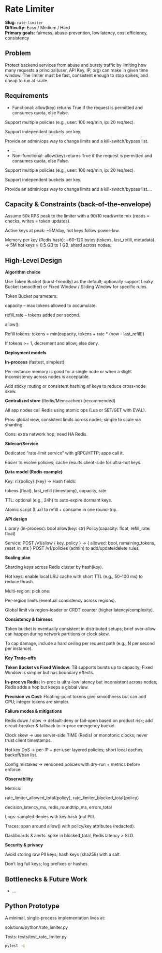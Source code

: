 # Rate Limiter

**Slug:** `rate-limiter`  
**Difficulty:** Easy / Medium / Hard  
**Primary goals:** fairness, abuse-prevention, low latency, cost efficiency, consistency

## Problem
Protect backend services from abuse and bursty traffic by limiting how many requests a principal(user, API Key, IP, org) can make in 
given time window. The limiter must be fast, consistent enough to stop spikes, and cheap to run at scale.

## Requirements
- Functional:
allow(key) returns True if the request is permitted and consumes quota, else False.

Support multiple policies (e.g., user: 100 req/min, ip: 20 req/sec).

Support independent buckets per key.

Provide an admin/ops way to change limits and a kill-switch/bypass list.
  - ...
- Non-functional:
allow(key) returns True if the request is permitted and consumes quota, else False.

Support multiple policies (e.g., user: 100 req/min, ip: 20 req/sec).

Support independent buckets per key.

Provide an admin/ops way to change limits and a kill-switch/bypass list....

## Capacity & Constraints (back-of-the-envelope)
Assume 50k RPS peak to the limiter with a 90/10 read/write mix (reads = checks, writes = token updates).

Active keys at peak: ~5M/day, hot keys follow power-law.

Memory per key (Redis hash): ~60–120 bytes (tokens, last_refill, metadata).
→ 5M hot keys ≈ 0.5 GB to 1 GB; shard across nodes.

## High-Level Design
**Algorithm choice**

Use Token Bucket (burst-friendly) as the default; optionally support Leaky Bucket (smoother) or Fixed Window / Sliding Window for specific rules.

Token Bucket parameters:

capacity – max tokens allowed to accumulate.

refill_rate – tokens added per second.

allow():

Refill tokens: tokens = min(capacity, tokens + rate * (now - last_refill))

If tokens >= 1, decrement and allow; else deny.

**Deployment models**

**In-process** (fastest, simplest)

Per-instance memory is good for a single node or when a slight inconsistency across nodes is acceptable.

Add sticky routing or consistent hashing of keys to reduce cross-node skew.

**Centralized store** (Redis/Memcached) (recommended)

All app nodes call Redis using atomic ops (Lua or SET/GET with EVAL).

Pros: global view, consistent limits across nodes; simple to scale via sharding.

Cons: extra network hop; need HA Redis.

**Sidecar/Service**

Dedicated “rate-limit service” with gRPC/HTTP; apps call it.

Easier to evolve policies; cache results client-side for ultra-hot keys.

**Data model (Redis example)**

Key: rl:{policy}:{key} → Hash fields:

tokens (float), last_refill (timestamp), capacity, rate

TTL: optional (e.g., 24h) to auto-expire dormant keys.

Atomic script (Lua) to refill + consume in one round-trip.

**API design**

Library (in-process):
bool allow(key: str)
Policy(capacity: float, refill_rate: float)

Service:
POST /v1/allow { key, policy } → { allowed: bool, remaining_tokens, reset_in_ms }
POST /v1/policies (admin) to add/update/delete rules.

**Scaling plan**

Sharding keys across Redis cluster by hash(key).

Hot keys: enable local LRU cache with short TTL (e.g., 50–100 ms) to reduce thrash.

Multi-region: pick one:

Per-region limits (eventual consistency across regions).

Global limit via region-leader or CRDT counter (higher latency/complexity).

**Consistency & fairness**

Token bucket is eventually consistent in distributed setups; brief over-allow can happen during network partitions or clock skew.

To cap damage, include a hard ceiling per request path (e.g., N per second per instance).

**Key Trade-offs**

**Token Bucket vs Fixed Window:** TB supports bursts up to capacity; Fixed Window is simpler but has boundary effects.

**In-proc vs Redis:** In-proc is ultra-low latency but inconsistent across nodes; Redis adds a hop but keeps a global view.

**Precision vs Cost:** Floating-point tokens give smoothness but can add CPU; integer tokens are simpler.

**Failure modes & mitigations**

Redis down / slow → default-deny or fail-open based on product risk; add circuit-breaker & fallback to in-proc emergency bucket.

Clock skew → use server-side TIME (Redis) or monotonic clocks; never trust client timestamps.

Hot key DoS → per-IP + per-user layered policies; short local caches; backoff/ban list.

Config mistakes → versioned policies with dry-run + metrics before enforce.

**Observability**

Metrics:

rate_limiter_allowed_total{policy}, rate_limiter_blocked_total{policy}

decision_latency_ms, redis_roundtrip_ms, errors_total

Logs: sampled denies with key hash (not PII).

Traces: span around allow() with policy/key attributes (redacted).

Dashboards & alerts: spike in blocked_total, Redis latency > SLO.

**Security & privacy**

Avoid storing raw PII keys; hash keys (sha256) with a salt.

Don’t log full keys; log prefixes or hashes.


## Bottlenecks & Future Work
- ...

## Python Prototype
A minimal, single-process implementation lives at:

solutions/python/rate_limiter.py

Tests: tests/test_rate_limiter.py
```bash
pytest -q
```
